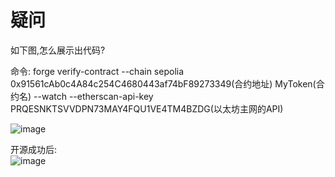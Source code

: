 # 疑问  


如下图,怎么展示出代码?  

命令: forge verify-contract --chain sepolia 0x91561cAb0c4A84c254C4680443af74bF89273349(合约地址) MyToken(合约名) --watch --etherscan-api-key PRQESNKTSVVDPN73MAY4FQU1VE4TM4BZDG(以太坊主网的API)

![image](https://github.com/user-attachments/assets/89602915-4efe-46ed-9afa-f96bca7bca8c)  


开源成功后:  
![image](https://github.com/user-attachments/assets/6daa9db2-cbca-4654-88d9-0c41ab1af78a)

